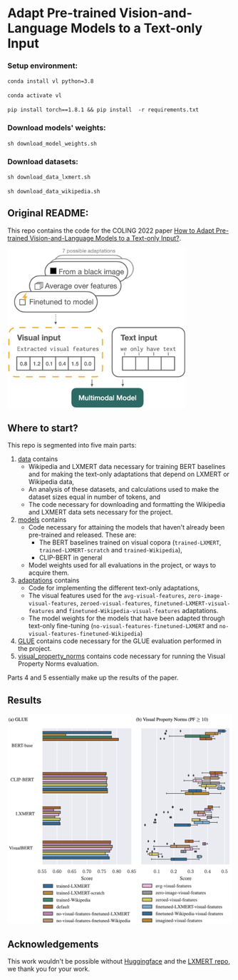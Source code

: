# Adapt Pre-trained Vision-and-Language Models to a Text-only Input

### Setup environment:

```
conda install vl python=3.8

conda activate vl

pip install torch==1.8.1 && pip install  -r requirements.txt
```

### Download models' weights:
```
sh download_model_weights.sh
```

### Download datasets:
```
sh download_data_lxmert.sh

sh download_data_wikipedia.sh
```




## Original README:
This repo contains the code for the COLING 2022 paper [How to Adapt Pre-trained Vision-and-Language Models to a Text-only Input?](https://aclanthology.org/2022.coling-1.494.pdf).

<img src="images/overview.png" width="400"/>

## Where to start?

This repo is segmented into five main parts:

1. [data](data) contains 
    * Wikipedia and LXMERT data necessary for training BERT baselines and for making the text-only adaptations that depend on LXMERT or Wikipedia data,
    * An analysis of these datasets, and calculations used to make the dataset sizes equal in number of tokens, and
    * The code necessary for downloading and formatting the Wikipedia and LXMERT data sets necessary for the project.
2. [models](models) contains 
    * Code necessary for attaining the models that haven't already been pre-trained and released. These are:
        * The BERT baselines trained on visual copora (`trained-LXMERT`, `trained-LXMERT-scratch` and `trained-Wikipedia`),
        * CLIP-BERT in general
    * Model weights used for all evaluations in the project, or ways to acquire them.
3. [adaptations](adaptations) contains
    * Code for implementing the different text-only adaptations,
    * The visual features used for the `avg-visual-features`, `zero-image-visual-features`, `zeroed-visual-features`, `finetuned-LXMERT-visual-features` and `finetuned-Wikipedia-visual-features` adaptations.
    * The model weights for the models that have been adapted through text-only fine-tuning (`no-visual-features-finetuned-LXMERT` and `no-visual-features-finetuned-Wikipedia`)
4. [GLUE](GLUE) contains code necessary for the GLUE evaluation performed in the project.
5. [visual_property_norms](visual_property_norms) contains code necessary for running the Visual Property Norms evaluation.

Parts 4 and 5 essentially make up the results of the paper.

## Results

<img src="images/results.png" width="800"/>

## Acknowledgements
This work wouldn't be possible without [Huggingface](https://huggingface.co/) and the [LXMERT repo](https://github.com/airsplay/lxmert), we thank you for your work.

